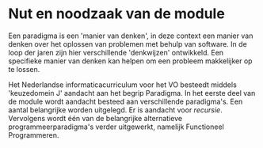 # Nut en noodzaak van de module

Een paradigma is een 'manier van denken', in deze context een manier van denken over het oplossen van problemen met behulp van software. In de loop der jaren zijn hier verschillende 'denkwijzen' ontwikkeld. Een specifieke manier van denken kan helpen om een probleem makkelijker op te lossen. 

Het Nederlandse informaticacurriculum voor het VO besteedt middels 'keuzedomein J' aandacht aan het begrip Paradigma. In het eerste deel van de module wordt aandacht besteed aan verschillende paradigma's. Een aantal belangrijke worden uitgelegd. Er is aandacht voor *recursie*. Vervolgens wordt één van de belangrijke alternatieve programmeerparadigma's verder uitgewerkt, namelijk Functioneel Programmeren. 

